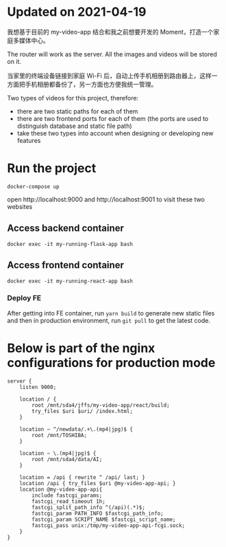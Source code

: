 # Updated on 2021-04-19

我想基于目前的 my-video-app 结合和我之前想要开发的 Moment，打造一个家庭多媒体中心。

The router will work as the server. All the images and videos will be stored on it.

当家里的终端设备链接到家庭 Wi-Fi 后，自动上传手机相册到路由器上，这样一方面把手机相册都备份了，另一方面也方便我统一管理。

Two types of videos for this project, therefore:
* there are two static paths for each of them
* there are two frontend ports for each of them (the ports are used to distinguish database and static file path)
* take these two types into account when designing or developing new features

# Run the project 
```
docker-compose up
```
open http://localhost:9000 and http://localhost:9001 to visit these two websites

## Access backend container
```
docker exec -it my-running-flask-app bash
```

## Access frontend container
```
docker exec -it my-running-react-app bash
```

### Deploy FE
After getting into FE container, run `yarn build` to generate new static files and then in production environment, run `git pull` to get the latest code.

# Below is part of the nginx configurations for production mode
```
server {
    listen 9000;

    location / {
        root /mnt/sda4/jffs/my-video-app/react/build;
        try_files $uri $uri/ /index.html;
    }

    location ~ ^/newdata/.+\.(mp4|jpg)$ {
        root /mnt/TOSHIBA;
    }

    location ~ \.(mp4|jpg)$ {
        root /mnt/sda4/data/AI;
    }

    location = /api { rewrite ^ /api/ last; }
    location /api { try_files $uri @my-video-app-api; }
    location @my-video-app-api{
        include fastcgi_params;
        fastcgi_read_timeout 1h;
        fastcgi_split_path_info ^(/api)(.*)$;
        fastcgi_param PATH_INFO $fastcgi_path_info;
        fastcgi_param SCRIPT_NAME $fastcgi_script_name;
        fastcgi_pass unix:/tmp/my-video-app-api-fcgi.sock;
    }
}
```
